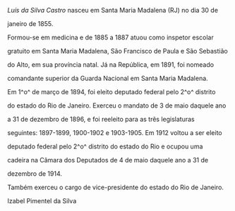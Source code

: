 

*Luís da Silva Castro* nasceu em Santa Maria Madalena (RJ) no dia 30 de

janeiro de 1855.



Formou-se em medicina e de 1885 a 1887 atuou como inspetor escolar

gratuito em Santa Maria Madalena, São Francisco de Paula e São Sebastião

do Alto, em sua província natal. Já na República, em 1891, foi nomeado

comandante superior da Guarda Nacional em Santa Maria Madalena.



Em 1^o^ de março de 1894, foi eleito deputado federal pelo 2^o^ distrito

do estado do Rio de Janeiro. Exerceu o mandato de 3 de maio daquele ano

a 31 de dezembro de 1896, e foi reeleito para as três legislaturas

seguintes: 1897-1899, 1900-1902 e 1903-1905. Em 1912 voltou a ser eleito

deputado federal pelo 2^o^ distrito do estado do Rio e ocupou uma

cadeira na Câmara dos Deputados de 4 de maio daquele ano a 31 de

dezembro de 1914.



Também exerceu o cargo de vice-presidente do estado do Rio de Janeiro.



Izabel Pimentel da Silva



